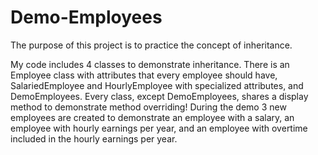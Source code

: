# Demo-Employees

The purpose of this project is to practice the concept of inheritance.

My code includes 4 classes to demonstrate inheritance. There is an Employee class with attributes that every employee should have, SalariedEmployee and HourlyEmployee with specialized attributes, and DemoEmployees. Every class, except DemoEmployees, shares a display method to demonstrate method overriding! During the demo 3 new employees are created to demonstrate an employee with a salary, an employee with hourly earnings per year, and an employee with overtime included in the hourly earnings per year.

